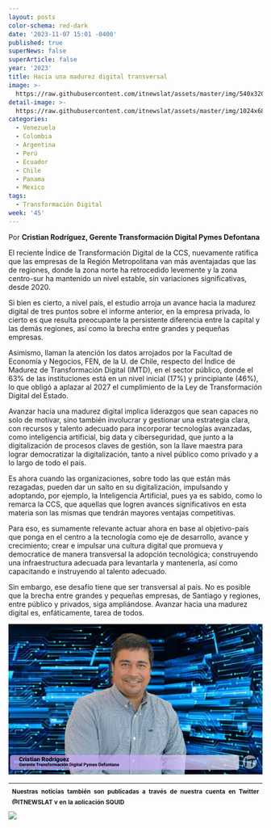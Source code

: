 ```yaml
---
layout: posts
color-schema: red-dark
date: '2023-11-07 15:01 -0400'
published: true
superNews: false
superArticle: false
year: '2023'
title: Hacia una madurez digital transversal
image: >-
  https://raw.githubusercontent.com/itnewslat/assets/master/img/540x320/Cristian-Rodriguez-p.jpg
detail-image: >-
  https://raw.githubusercontent.com/itnewslat/assets/master/img/1024x680/Cristian-Rodriguez-g.jpg
categories:
  - Venezuela
  - Colombia
  - Argentina
  - Perú
  - Ecuador
  - Chile
  - Panama
  - Mexico
tags:
  - Transformación Digital
week: '45'
---
```

Por **Cristian Rodríguez, Gerente Transformación Digital Pymes Defontana**

El reciente Índice de Transformación Digital de la CCS, nuevamente ratifica que las empresas de la Región Metropolitana van más aventajadas que las de regiones, donde la zona norte ha retrocedido levemente y la zona centro-sur ha mantenido un nivel estable, sin variaciones significativas, desde 2020.

Si bien es cierto, a nivel país, el estudio arroja un avance hacia la madurez digital de tres puntos sobre el informe anterior, en la empresa privada, lo cierto es que resulta preocupante la persistente diferencia entre la capital y las demás regiones, así como la brecha entre grandes y pequeñas empresas.

Asimismo, llaman la atención los datos arrojados por la Facultad de Economía y Negocios, FEN, de la U. de Chile, respecto del Índice de Madurez de Transformación Digital (IMTD), en el sector público, donde el 63% de las instituciones está en un nivel inicial (17%) y principiante (46%), lo que obligó a aplazar al 2027 el cumplimiento de la Ley de Transformación Digital del Estado.

Avanzar hacia una madurez digital implica liderazgos que sean capaces no solo de motivar, sino también involucrar y gestionar una estrategia clara, con recursos y talento adecuado para incorporar tecnologías avanzadas, como inteligencia artificial, big data y ciberseguridad, que junto a la digitalización de procesos claves de gestión, son la llave maestra para lograr democratizar la digitalización, tanto a nivel público como privado y a lo largo de todo el país.

Es ahora cuando las organizaciones, sobre todo las que están más rezagadas, pueden dar un salto en su digitalización, impulsando y adoptando, por ejemplo, la Inteligencia Artificial, pues ya es sabido, como lo remarca la CCS, que aquellas que logren avances significativos en esta materia son las mismas que tendrán mayores ventajas competitivas.

Para eso, es sumamente relevante actuar ahora en base al objetivo-país que ponga en el centro a la tecnología como eje de desarrollo, avance y crecimiento; crear e impulsar una cultura digital que promueva y democratice de manera transversal la adopción tecnológica; construyendo una infraestructura adecuada para levantarla y mantenerla, así como capacitando e instruyendo al talento adecuado.

Sin embargo, ese desafío tiene que ser transversal al país. No es posible que la brecha entre grandes y pequeñas empresas, de Santiago y regiones, entre público y privados, siga ampliándose. Avanzar hacia una madurez digital es, enfáticamente, tarea de todos.

![](https://raw.githubusercontent.com/itnewslat/assets/master/img/540x320/Cristian-Rodriguez-p.jpg)

<table style="height: 42px;" width="569">
<tbody>
<tr>
<td style="text-align: justify;"><sub><strong>Nuestras noticias también son publicadas a través de nuestra cuenta en Twitter <a href="https://twitter.com/itnewslat?lang=es">@ITNEWSLAT</a> y en la aplicación <a href="https://squidapp.co/en/">SQUID</a></strong></sub></td>
</tr>
</tbody>
</table>

<img src="https://tracker.metricool.com/c3po.jpg?hash=56f88a41e39ab42c063cc51676587a04"/>
